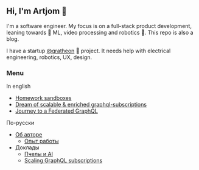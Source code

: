 ## Hi, I'm Artjom 👋

I'm a software engineer. My focus is on a full-stack product development, leaning towards 🔭 ML, video processing and robotics 🤖. This repo is also a blog.

I have a startup [@gratheon](https://github.com/Gratheon/web-app) 🐝 project. It needs help with electrical engineering, robotics, UX, design.

### Menu

In english
- [Homework sandboxes](eng/about/Homework%20sandboxes.md)
- [Dream of scalable & enriched graphql-subscriptions](eng/Dream%20of%20scalable%20&%20enriched%20graphql-subscriptions.md)
- [Journey to a Federated GraphQL](eng/Journey%20to%20a%20Federated%20GraphQL.md)

По-русски
- [Об авторе](rus/about/Об%20авторе.md) 
	- [Опыт работы](rus/about/опыт%20работы/Опыт%20работы.md)
- Доклады
	- [Пчелы и AI](rus/about/доклады/Пчелы%20и%20AI.md)
	- [Scaling GraphQL subscriptions](rus/about/доклады/Scaling%20GraphQL%20subscriptions.md)
